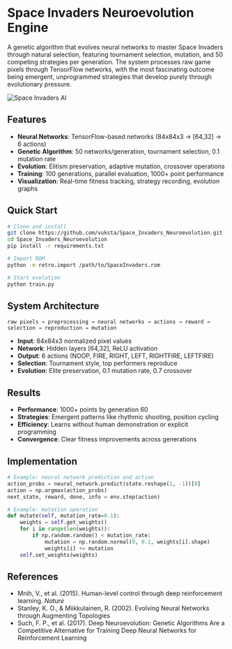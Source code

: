# Space Invaders Neuroevolution Engine

A genetic algorithm that evolves neural networks to master Space Invaders through natural selection, featuring tournament selection, mutation, and 50 competing strategies per generation. The system processes raw game pixels through TensorFlow networks, with the most fascinating outcome being emergent, unprogrammed strategies that develop purely through evolutionary pressure.

![Space Invaders AI](https://i.imgur.com/example.gif)

## Features

- **Neural Networks**: TensorFlow-based networks (84x84x3 → [64,32] → 6 actions)
- **Genetic Algorithm**: 50 networks/generation, tournament selection, 0.1 mutation rate
- **Evolution**: Elitism preservation, adaptive mutation, crossover operations
- **Training**: 100 generations, parallel evaluation, 1000+ point performance
- **Visualization**: Real-time fitness tracking, strategy recording, evolution graphs

## Quick Start

```bash
# Clone and install
git clone https://github.com/vuksta/Space_Invaders_Neuroevolution.git
cd Space_Invaders_Neuroevolution
pip install -r requirements.txt

# Import ROM
python -m retro.import /path/to/SpaceInvaders.rom

# Start evolution
python train.py
```

## System Architecture

```
raw pixels → preprocessing → neural networks → actions → reward → selection → reproduction → mutation
```

- **Input**: 84x84x3 normalized pixel values
- **Network**: Hidden layers [64,32], ReLU activation
- **Output**: 6 actions (NOOP, FIRE, RIGHT, LEFT, RIGHTFIRE, LEFTFIRE)
- **Selection**: Tournament style, top performers reproduce
- **Evolution**: Elite preservation, 0.1 mutation rate, 0.7 crossover

## Results

- **Performance**: 1000+ points by generation 60
- **Strategies**: Emergent patterns like rhythmic shooting, position cycling
- **Efficiency**: Learns without human demonstration or explicit programming
- **Convergence**: Clear fitness improvements across generations

## Implementation

```python
# Example: neural network prediction and action
action_probs = neural_network.predict(state.reshape(1, -1))[0]
action = np.argmax(action_probs)
next_state, reward, done, info = env.step(action)

# Example: mutation operation
def mutate(self, mutation_rate=0.1):
    weights = self.get_weights()
    for i in range(len(weights)):
        if np.random.random() < mutation_rate:
            mutation = np.random.normal(0, 0.1, weights[i].shape)
            weights[i] += mutation
    self.set_weights(weights)
```

## References

- Mnih, V., et al. (2015). Human-level control through deep reinforcement learning. *Nature*
- Stanley, K. O., & Miikkulainen, R. (2002). Evolving Neural Networks through Augmenting Topologies
- Such, F. P., et al. (2017). Deep Neuroevolution: Genetic Algorithms Are a Competitive Alternative for Training Deep Neural Networks for Reinforcement Learning